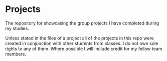 # Projects
The repository for showcasing the group projects I have completed during my studies.

Unless stated in the files of a project all of the projects in this repo were created in conjunction with other students from classes. I do not own sole rights to any of them. Where possible I will include credit for my fellow team members.
